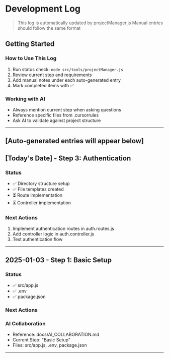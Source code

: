 # Development Log

> This log is automatically updated by projectManager.js
> Manual entries should follow the same format

## Getting Started

### How to Use This Log

1. Run status check: `node src/tools/projectManager.js`
2. Review current step and requirements
3. Add manual notes under each auto-generated entry
4. Mark completed items with ✅

### Working with AI

- Always mention current step when asking questions
- Reference specific files from .cursorrules
- Ask AI to validate against project structure

---

## [Auto-generated entries will appear below]

## [Today's Date] - Step 3: Authentication

### Status

- ✅ Directory structure setup
- ✅ File templates created
- ⏳ Route implementation
- ⏳ Controller implementation

### Next Actions

1. Implement authentication routes in auth.routes.js
2. Add controller logic in auth.controller.js
3. Test authentication flow

---

## 2025-01-03 - Step 1: Basic Setup

### Status
- ✅ src/app.js
- ✅ .env
- ✅ package.json


### Next Actions


### AI Collaboration
- Reference: docs/AI_COLLABORATION.md
- Current Step: "Basic Setup"
- Files: src/app.js, .env, package.json

---
